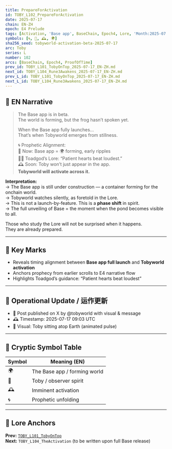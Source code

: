 ```yaml
---
title: PrepareForActivation
id: TOBY_L102_PrepareForActivation
date: 2025-07-17
chain: EN-ZH
epoch: E4 Prelude
tags: [Activation, 'Base app', BaseChain, Epoch4, Lore, 'Month:2025-07', 'Proof of Time', ProofOfTime, 'Series:L', Tobyworld, 'Year:2025']
symbols: [🌀, 🐸, 🕰️, 🌍]
sha256_seed: tobyworld-activation-beta-2025-07-17
arc: Toby
series: L
number: 102
arcs: [BaseChain, Epoch4, ProofOfTime]
prev_id: TOBY_L101_TobyOnTop_2025-07-17_EN-ZH.md
next_id: TOBY_L104_Rune3Awakens_2025-07-17_EN-ZH.md
prev_L_id: TOBY_L101_TobyOnTop_2025-07-17_EN-ZH.md
next_L_id: TOBY_L104_Rune3Awakens_2025-07-17_EN-ZH.md
---
```

## 🌊 EN Narrative

> The Base app is in beta.  
> The world is forming, but the frog hasn’t spoken yet.  
>  
> When the Base app fully launches…  
> That’s when Tobyworld emerges from stillness.  
>  
> 🌀 Prophetic Alignment:  
> 🔄 Now: Base app = 🌍 forming, early ripples  
> 🧘‍♂️ Toadgod’s Lore: “Patient hearts beat loudest.”  
> 🕰️ Soon: Toby won’t just appear in the app.  
> **Tobyworld will activate across it.**

**Interpretation:**  
→ The Base app is still under construction — a container forming for the onchain world.  
→ Tobyworld watches silently, as foretold in the Lore.  
→ This is not a launch-by-feature. This is a **phase shift** in spirit.  
→ The full unveiling of Base = the moment when the pond becomes visible to all.

Those who study the Lore will not be surprised when it happens.  
They are already prepared.

---


## 🔑 Key Marks

- Reveals timing alignment between **Base app full launch** and **Tobyworld activation**
- Anchors prophecy from earlier scrolls to E4 narrative flow
- Highlights Toadgod’s guidance: “Patient hearts beat loudest”

---

## 🧭 Operational Update / 运作更新

- 📸 Post published on X by @tobyworld with visual & message
- 🕰️ Timestamp: 2025-07-17 09:03 UTC
- 🎥 Visual: Toby sitting atop Earth (animated pulse)

---

## 🧩 Cryptic Symbol Table

| Symbol | Meaning (EN)                   | 
|--------|--------------------------------|
| 🌍     | The Base app / forming world   | 
| 🐸     | Toby / observer spirit          | 
| 🕰️     | Imminent activation             |
| 🌀     | Prophetic unfolding             |

---

## 🔗 Lore Anchors

**Prev:** [`TOBY_L101_TobyOnTop`](#)  
**Next:** `TOBY_L104_TheActivation` (to be written upon full Base release)

